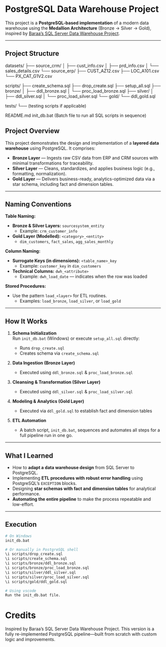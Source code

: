 # PostgreSQL Data Warehouse Project

This project is a **PostgreSQL-based implementation** of a modern data warehouse using the **Medallion Architecture** (Bronze → Silver → Gold), inspired by [Baraa’s SQL Server Data Warehouse Project](https://github.com/DataWithBaraa/sql-data-warehouse-project).

---

##  Project Structure
datasets/
├── source_crm/
│ ├── cust_info.csv
│ ├── prd_info.csv
│ └── sales_details.csv
└── source_erp/
├── CUST_AZ12.csv
├── LOC_A101.csv
└── PX_CAT_G1V2.csv

scripts/
├── create_schema.sql
├── drop_create.sql
├── setup_all.sql
├── bronze/
│ ├── ddl_bronze.sql
│ └── proc_load_bronze.sql
├── silver/
│ ├── ddl_silver.sql
│ └── proc_load_silver.sql
└── gold/
└── ddl_gold.sql

tests/
└── (testing scripts if applicable)

README.md
init_db.bat (Batch file to run all SQL scripts in sequence)


##  Project Overview

This project demonstrates the design and implementation of a **layered data warehouse** using PostgreSQL. It comprises:

- **Bronze Layer** — Ingests raw CSV data from ERP and CRM sources with minimal transformations for traceability.
- **Silver Layer** — Cleans, standardizes, and applies business logic (e.g., formatting, normalization).
- **Gold Layer** — Delivers business-ready, analytics-optimized data via a star schema, including fact and dimension tables.

---

##  Naming Conventions

**Table Naming:**

- **Bronze & Silver Layers:** `sourcesystem_entity`  
  - Example: `crm_customer_info`  
- **Gold Layer (Modelled):** `<category>_<entity>`  
  - `dim_customers`, `fact_sales`, `agg_sales_monthly`

**Column Naming:**

- **Surrogate Keys (in dimensions):** `<table_name>_key`  
  - Example: `customer_key` in `dim_customers`  
- **Technical Columns:** `dwh_<attribute>`  
  - Example: `dwh_load_date` — indicates when the row was loaded

**Stored Procedures:**

- Use the pattern `load_<layer>` for ETL routines.  
  - Examples: `load_bronze`, `load_silver`, or `load_gold`

---

##  How It Works

1. **Schema Initialization**  
   Run `init_db.bat` (Windows) or execute `setup_all.sql` directly:  
   - Runs `drop_create.sql`  
   - Creates schema via `create_schema.sql`

2. **Data Ingestion (Bronze Layer)**  
   - Executed using `ddl_bronze.sql` & `proc_load_bronze.sql`

3. **Cleansing & Transformation (Silver Layer)**  
   - Executed using `ddl_silver.sql` & `proc_load_silver.sql`

4. **Modeling & Analytics (Gold Layer)**  
   - Executed via `ddl_gold.sql` to establish fact and dimension tables

5. **ETL Automation**  
   - A batch script, `init_db.bat`, sequences and automates all steps for a full pipeline run in one go.

---

##  What I Learned

- How to **adapt a data warehouse design** from SQL Server to PostgreSQL.
- Implementing **ETL procedures with robust error handling** using PostgreSQL’s `EXCEPTION` blocks.
- Designing **star schemas with fact and dimension tables** for analytical performance.
- **Automating the entire pipeline** to make the process repeatable and low-effort.

---

##  Execution

```bash
# On Windows
init_db.bat

# Or manually in PostgreSQL shell
\i scripts/drop_create.sql
\i scripts/create_schema.sql
\i scripts/bronze/ddl_bronze.sql
\i scripts/bronze/proc_load_bronze.sql
\i scripts/silver/ddl_silver.sql
\i scripts/silver/proc_load_silver.sql
\i scripts/gold/ddl_gold.sql

# Using vscode
Run the init_db.bat file.
```

# Credits
Inspired by Baraa’s SQL Server Data Warehouse Project. This version is a fully re-implemented PostgreSQL pipeline—built from scratch with custom logic and improvements.
